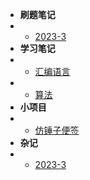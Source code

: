 <!-- * [HJK其人](README.md) -->


* **刷题笔记**
* * [2023-3](code/code.md)
* **学习笔记**
* * [汇编语言](asm/studyasm.md)
* * [算法](study/hash_string.md)
* **小项目**
* * [仿锤子便签](project/ad_sm.md)
* **杂记**
* * [2023-3](writing/writing.md)